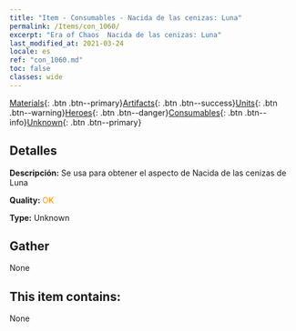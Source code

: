 ```yaml
---
title: "Item - Consumables - Nacida de las cenizas: Luna"
permalink: /Items/con_1060/
excerpt: "Era of Chaos  Nacida de las cenizas: Luna"
last_modified_at: 2021-03-24
locale: es
ref: "con_1060.md"
toc: false
classes: wide
---
```

 [Materials](/es/Items/){: .btn .btn--primary}[Artifacts](/es/Items/Artifacts/){: .btn .btn--success}[Units](/es/Items/Units/){: .btn .btn--warning}[Heroes](/es/Items/Heroes/){: .btn .btn--danger}[Consumables](/es/Items/Consumables/){: .btn .btn--info}[Unknown](/es/Items/Unknown/){: .btn .btn--primary}

## Detalles
 **Descripción:** Se usa para obtener el aspecto de Nacida de las cenizas de Luna

 **Quality:** <span style="color: #FF8C00">OK</span>

 **Type:** Unknown

## Gather

  None

## This item contains:

  None


